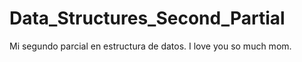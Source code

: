 # Data_Structures_Second_Partial
Mi segundo parcial en estructura de datos. I love you so much mom.
